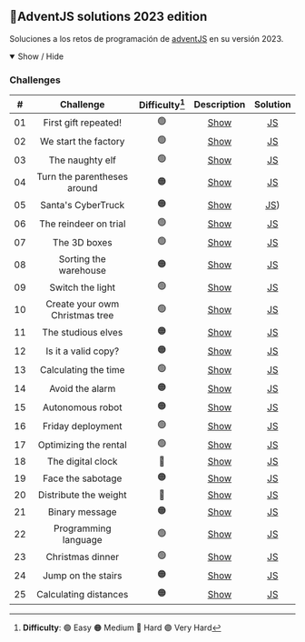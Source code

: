 ## 🎄AdventJS solutions 2023 edition

Soluciones a los retos de programación de [adventJS](https://adventjs.dev/es) en su versión 2023.

<details open>

<summary>Show / Hide</summary>

### Challenges

|  #  |           Challenge            | Difficulty[^1] |                   Description                   |                 Solution                  |
| :-: | :----------------------------: | :------------: | :---------------------------------------------: | :---------------------------------------: |
| 01  |      First gift repeated!      |       🟢       | [Show](https://adventjs.dev/challenges/2023/1)  | [JS](https://github.com/mariaelisaaraya/adventJS2023/blob/master/challenge01/index.js) |
| 02  |      We start the factory      |       🟢       | [Show](https://adventjs.dev/challenges/2023/2)  | [JS](https://github.com/mariaelisaaraya/adventJS2023/blob/master/challenge02/index.js) |
| 03  |        The naughty elf         |       🟢       | [Show](https://adventjs.dev/challenges/2023/3)  | [JS](https://github.com/mariaelisaaraya/adventJS2023/blob/master/challenge03/index.js) |
| 04  |  Turn the parentheses around   |       🟠       | [Show](https://adventjs.dev/challenges/2023/4)  | [JS](https://github.com/mariaelisaaraya/adventJS2023/blob/master/challenge04/index.js) |
| 05  |       Santa's CyberTruck       |       🟠       | [Show](https://adventjs.dev/challenges/2023/5)  | [JS](https://github.com/mariaelisaaraya/adventJS2023/blob/master/challenge05/index.js))|
| 06  |     The reindeer on trial      |       🟢       | [Show](https://adventjs.dev/challenges/2023/6)  | [JS](https://github.com/mariaelisaaraya/adventJS2023/blob/master/challenge06/index.js) |
| 07  |          The 3D boxes          |       🟢       | [Show](https://adventjs.dev/challenges/2023/7)  | [JS](https://github.com/mariaelisaaraya/adventJS2023/blob/master/challenge07/index.js) |
| 08  |     Sorting the warehouse      |       🟠       | [Show](https://adventjs.dev/challenges/2023/8)  | [JS](https://github.com/mariaelisaaraya/adventJS2023/blob/master/challenge08/index.js) |
| 09  |        Switch the light        |       🟢       | [Show](https://adventjs.dev/challenges/2023/9)  | [JS](https://github.com/mariaelisaaraya/adventJS2023/blob/master/challenge09/index.js) |
| 10  | Create your owm Christmas tree |       🟢       | [Show](https://adventjs.dev/challenges/2023/10) | [JS](https://github.com/mariaelisaaraya/adventJS2023/blob/master/challenge10/index.js) |
| 11  |       The studious elves       |       🟠       | [Show](https://adventjs.dev/challenges/2023/11) | [JS](https://github.com/mariaelisaaraya/adventJS2023/blob/master/challenge11/index.js) |
| 12  |      Is it a valid copy?       |       🟠       | [Show](https://adventjs.dev/challenges/2023/12) | [JS](https://github.com/mariaelisaaraya/adventJS2023/blob/master/challenge12/index.js) |
| 13  |      Calculating the time      |       🟢       | [Show](https://adventjs.dev/challenges/2023/13) | [JS](https://github.com/mariaelisaaraya/adventJS2023/blob/master/challenge13/index.js) |
| 14  |        Avoid the alarm         |       🟠       | [Show](https://adventjs.dev/challenges/2023/14) | [JS](https://github.com/mariaelisaaraya/adventJS2023/blob/master/challenge14/index.js) |
| 15  |        Autonomous robot        |       🟠       | [Show](https://adventjs.dev/challenges/2023/15) | [JS](https://github.com/mariaelisaaraya/adventJS2023/blob/master/challenge15/index.js) |
| 16  |       Friday deployment        |       🟢       | [Show](https://adventjs.dev/challenges/2023/16) | [JS](https://github.com/mariaelisaaraya/adventJS2023/blob/master/challenge16/index.js) |
| 17  |     Optimizing the rental      |       🟢       | [Show](https://adventjs.dev/challenges/2023/17) | [JS](https://github.com/mariaelisaaraya/adventJS2023/blob/master/challenge17/index.js) |
| 18  |       The digital clock        |       🔴       | [Show](https://adventjs.dev/challenges/2023/18) | [JS](https://github.com/mariaelisaaraya/adventJS2023/blob/master/challenge18/index.js) |
| 19  |       Face the sabotage        |       🟠       | [Show](https://adventjs.dev/challenges/2023/19) | [JS](https://github.com/mariaelisaaraya/adventJS2023/blob/master/challenge19/index.js) |
| 20  |     Distribute the weight      |       🔴       | [Show](https://adventjs.dev/challenges/2023/20) | [JS](https://github.com/mariaelisaaraya/adventJS2023/blob/master/challenge20/index.js) |
| 21  |         Binary message         |       🟠       | [Show](https://adventjs.dev/challenges/2023/21) | [JS](https://github.com/mariaelisaaraya/adventJS2023/blob/master/challenge21/index.js) |
| 22  |      Programming language      |       🟢       | [Show](https://adventjs.dev/challenges/2023/22) | [JS](https://github.com/mariaelisaaraya/adventJS2023/blob/master/challenge22/index.js) |
| 23  |        Christmas dinner        |       🟢       | [Show](https://adventjs.dev/challenges/2023/23) | [JS](https://github.com/mariaelisaaraya/adventJS2023/blob/master/challenge23/index.jss)|
| 24  |       Jump on the stairs       |       🟠       | [Show](https://adventjs.dev/challenges/2023/24) | [JS](https://github.com/mariaelisaaraya/adventJS2023/blob/master/challenge24/index.js) |
| 25  |     Calculating distances      |       🟠       | [Show](https://adventjs.dev/challenges/2023/25) | [JS](https://github.com/mariaelisaaraya/adventJS2023/blob/master/challenge25/index.js) |

</details>

[^1]: **Difficulty**: 🟢 Easy 🟠 Medium 🔴 Hard 🟣 Very Hard

